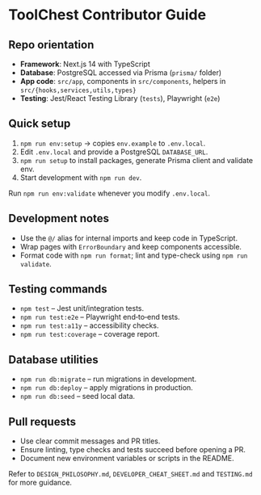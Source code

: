 # ToolChest Contributor Guide

## Repo orientation

- **Framework**: Next.js 14 with TypeScript
- **Database**: PostgreSQL accessed via Prisma (`prisma/` folder)
- **App code**: `src/app`, components in `src/components`, helpers in `src/{hooks,services,utils,types}`
- **Testing**: Jest/React Testing Library (`tests`), Playwright (`e2e`)

## Quick setup

1. `npm run env:setup` → copies `env.example` to `.env.local`.
2. Edit `.env.local` and provide a PostgreSQL `DATABASE_URL`.
3. `npm run setup` to install packages, generate Prisma client and validate env.
4. Start development with `npm run dev`.

Run `npm run env:validate` whenever you modify `.env.local`.

## Development notes

- Use the `@/` alias for internal imports and keep code in TypeScript.
- Wrap pages with `ErrorBoundary` and keep components accessible.
- Format code with `npm run format`; lint and type-check using `npm run validate`.

## Testing commands

- `npm test` – Jest unit/integration tests.
- `npm run test:e2e` – Playwright end‑to‑end tests.
- `npm run test:a11y` – accessibility checks.
- `npm run test:coverage` – coverage report.

## Database utilities

- `npm run db:migrate` – run migrations in development.
- `npm run db:deploy` – apply migrations in production.
- `npm run db:seed` – seed local data.

## Pull requests

- Use clear commit messages and PR titles.
- Ensure linting, type checks and tests succeed before opening a PR.
- Document new environment variables or scripts in the README.

Refer to `DESIGN_PHILOSOPHY.md`, `DEVELOPER_CHEAT_SHEET.md` and `TESTING.md` for more guidance.
